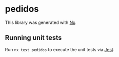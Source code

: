 # pedidos

This library was generated with [Nx](https://nx.dev).

## Running unit tests

Run `nx test pedidos` to execute the unit tests via [Jest](https://jestjs.io).
